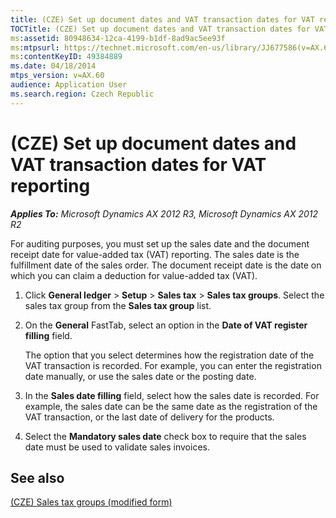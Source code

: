 ```yaml
---
title: (CZE) Set up document dates and VAT transaction dates for VAT reporting
TOCTitle: (CZE) Set up document dates and VAT transaction dates for VAT reporting
ms:assetid: 80948634-12ca-4199-b1df-8ad9ac5ee93f
ms:mtpsurl: https://technet.microsoft.com/en-us/library/JJ677586(v=AX.60)
ms:contentKeyID: 49384889
ms.date: 04/18/2014
mtps_version: v=AX.60
audience: Application User
ms.search.region: Czech Republic
---
```


# (CZE) Set up document dates and VAT transaction dates for VAT reporting 


_**Applies To:** Microsoft Dynamics AX 2012 R3, Microsoft Dynamics AX 2012 R2_

For auditing purposes, you must set up the sales date and the document receipt date for value-added tax (VAT) reporting. The sales date is the fulfillment date of the sales order. The document receipt date is the date on which you can claim a deduction for value-added tax (VAT).

1.  Click **General ledger** \> **Setup** \> **Sales tax** \> **Sales tax groups**. Select the sales tax group from the **Sales tax group** list.

2.  On the **General** FastTab, select an option in the **Date of VAT register filling** field.
    
    The option that you select determines how the registration date of the VAT transaction is recorded. For example, you can enter the registration date manually, or use the sales date or the posting date.

3.  In the **Sales date filling** field, select how the sales date is recorded. For example, the sales date can be the same date as the registration of the VAT transaction, or the last date of delivery for the products.

4.  Select the **Mandatory sales date** check box to require that the sales date must be used to validate sales invoices.

## See also

[(CZE) Sales tax groups (modified form)](https://technet.microsoft.com/en-us/library/jj677580\(v=ax.60\))

  


